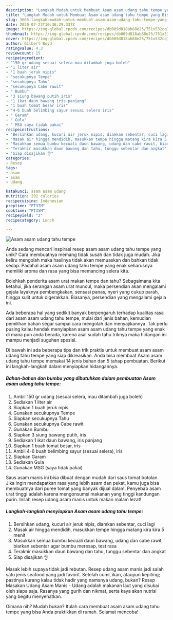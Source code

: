 ```yaml
---
description: "Langkah Mudah untuk Membuat Asam asam udang tahu tempe yang Bisa Manjain Lidah"
title: "Langkah Mudah untuk Membuat Asam asam udang tahu tempe yang Bisa Manjain Lidah"
slug: 3665-langkah-mudah-untuk-membuat-asam-asam-udang-tahu-tempe-yang-bisa-manjain-lidah
date: 2020-07-23T10:36:29.337Z
image: https://img-global.cpcdn.com/recipes/db009d818ab88e25/751x532cq70/asam-asam-udang-tahu-tempe-foto-resep-utama.jpg
thumbnail: https://img-global.cpcdn.com/recipes/db009d818ab88e25/751x532cq70/asam-asam-udang-tahu-tempe-foto-resep-utama.jpg
cover: https://img-global.cpcdn.com/recipes/db009d818ab88e25/751x532cq70/asam-asam-udang-tahu-tempe-foto-resep-utama.jpg
author: Gilbert Boyd
ratingvalue: 4.3
reviewcount: 15
recipeingredient:
- "150 gr udang sesuai selera mau ditambah juga boleh"
- "1 liter air"
- "1 buah jeruk nipis"
- "secukupnya Tempe"
- "secukupnya Tahu"
- "secukupnya Cabe rawit"
- " Bumbu"
- "3 siung bawang putih iris"
- "1 ikat daun bawang iris panjang"
- "1 buah tomat besar iris"
- "4-6 buah belimbing sayur sesuai selera iris"
- " Garam"
- " Gula"
- " MSG saya tidak pakai"
recipeinstructions:
- "Bersihkan udang, kucuri air jeruk nipis, diamkan sebentar, cuci lagi"
- "Masak air hingga mendidih, masukkan tempe hingga matang kira kira 5 menit"
- "Masukkan semua bumbu kecuali daun bawang, udang dan cabe rawit, biarkan sebentar agar bumbu meresap, test rasa"
- "Terakhir masukkan daun bawang dan tahu, tunggu sebentar dan angkat"
- "Siap disajikan 👌"
categories:
- Resep
tags:
- asam
- asam
- udang

katakunci: asam asam udang 
nutrition: 292 calories
recipecuisine: Indonesian
preptime: "PT37M"
cooktime: "PT35M"
recipeyield: "2"
recipecategory: Lunch

---
```



![Asam asam udang tahu tempe](https://img-global.cpcdn.com/recipes/db009d818ab88e25/751x532cq70/asam-asam-udang-tahu-tempe-foto-resep-utama.jpg)

Anda sedang mencari inspirasi resep asam asam udang tahu tempe yang unik? Cara membuatnya memang tidak susah dan tidak juga mudah. Jika keliru mengolah maka hasilnya tidak akan memuaskan dan bahkan tidak sedap. Padahal asam asam udang tahu tempe yang enak seharusnya memiliki aroma dan rasa yang bisa memancing selera kita.

Bolehkah penderita asam urat makan tempe dan tahu? Sebagaimana kita ketahui, jika serangan asam urat muncul, maka persendian akan mengalami gejala layaknya pembengkakan, sensasi panas, nyeri yang cukup parah, hingga sulit untuk digerakkan. Biasanya, persendian yang mengalami gejala ini.

Ada beberapa hal yang sedikit banyak berpengaruh terhadap kualitas rasa dari asam asam udang tahu tempe, mulai dari jenis bahan, kemudian pemilihan bahan segar sampai cara mengolah dan menyajikannya. Tak perlu pusing kalau hendak menyiapkan asam asam udang tahu tempe yang enak di mana pun anda berada, karena asal sudah tahu triknya maka hidangan ini mampu menjadi suguhan spesial.


Di bawah ini ada beberapa tips dan trik praktis untuk membuat asam asam udang tahu tempe yang siap dikreasikan. Anda bisa membuat Asam asam udang tahu tempe memakai 14 jenis bahan dan 5 tahap pembuatan. Berikut ini langkah-langkah dalam menyiapkan hidangannya.

<!--inarticleads1-->

##### Bahan-bahan dan bumbu yang dibutuhkan dalam pembuatan Asam asam udang tahu tempe:

1. Ambil 150 gr udang (sesuai selera, mau ditambah juga boleh)
1. Sediakan 1 liter air
1. Siapkan 1 buah jeruk nipis
1. Gunakan secukupnya Tempe
1. Siapkan secukupnya Tahu
1. Gunakan secukupnya Cabe rawit
1. Gunakan  Bumbu
1. Siapkan 3 siung bawang putih, iris
1. Sediakan 1 ikat daun bawang, iris panjang
1. Siapkan 1 buah tomat besar, iris
1. Ambil 4-6 buah belimbing sayur (sesuai selera), iris
1. Siapkan  Garam
1. Sediakan  Gula
1. Gunakan  MSG (saya tidak pakai)


Saus asam manis ini bisa dibuat dengan mudah dari saus tomat botolan. Jika ingin mendapatkan rasa yang lebih asam dan pekat, kamu juga bisa membuatnya dari puree tomat yang banyak dijual dalam. Penyebab asam urat tinggi adalah karena mengonsumsi makanan yang tinggi kandungan purin. Inilah resep udang asam manis untuk makan malam lezat! 

<!--inarticleads2-->

##### Langkah-langkah menyiapkan Asam asam udang tahu tempe:

1. Bersihkan udang, kucuri air jeruk nipis, diamkan sebentar, cuci lagi
1. Masak air hingga mendidih, masukkan tempe hingga matang kira kira 5 menit
1. Masukkan semua bumbu kecuali daun bawang, udang dan cabe rawit, biarkan sebentar agar bumbu meresap, test rasa
1. Terakhir masukkan daun bawang dan tahu, tunggu sebentar dan angkat
1. Siap disajikan 👌


Masak lebih supaya tidak jadi rebutan. Resep udang asam manis jadi salah satu jenis seafood yang jadi favorit. Setelah cumi, ikan, ataupun kepiting; pastinya kurang kalau tidak hadir yang namanya udang, bukan? Resep Masakan Udang Asam Manis - Udang adalah makanan laut yang disukai oleh siapa saja. Rasanya yang gurih dan nikmat, serta kaya akan nutrisi yang begitu menyehatkan. 

Gimana nih? Mudah bukan? Itulah cara membuat asam asam udang tahu tempe yang bisa Anda praktikkan di rumah. Selamat mencoba!
